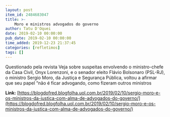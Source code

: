 ```yaml
---
layout: post
item_id: 2484683047
title: >-
    Moro e ministros advogados do governo
author: Tatu D'Oquei
date: 2019-02-10 00:00:00
pub_date: 2019-02-10 00:00:00
time_added: 2019-12-23 21:37:45
categories: [refletimos]
tags: []
---
```


Questionado pela revista Veja sobre suspeitas envolvendo o ministro-chefe da Casa Civil, Onyx Lorenzoni, e o senador eleito Flávio Bolsonaro (PSL-RJ), o ministro Sergio Moro, da Justiça e Segurança Pública, voltou a afirmar que seu papel “não é ficar advogando, como fizeram outros ministros

**Link:** [https://blogdofred.blogfolha.uol.com.br/2019/02/10/sergio-moro-e-os-ministros-da-justica-com-alma-de-advogados-do-governo/](https://blogdofred.blogfolha.uol.com.br/2019/02/10/sergio-moro-e-os-ministros-da-justica-com-alma-de-advogados-do-governo/)

